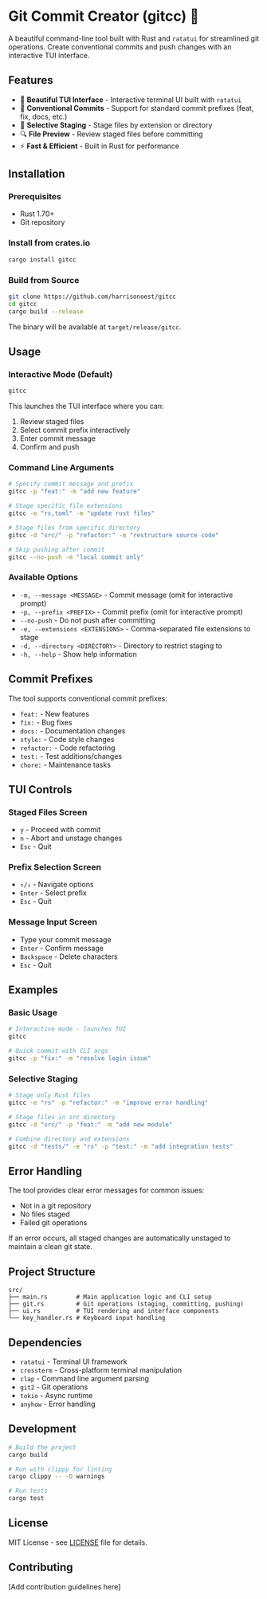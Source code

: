 # Git Commit Creator (gitcc) 🚀

A beautiful command-line tool built with Rust and `ratatui` for streamlined git operations. Create conventional commits and push changes with an interactive TUI interface.

## Features

- 🎨 **Beautiful TUI Interface** - Interactive terminal UI built with `ratatui`
- 📝 **Conventional Commits** - Support for standard commit prefixes (feat, fix, docs, etc.)
- 🎯 **Selective Staging** - Stage files by extension or directory
- 🔍 **File Preview** - Review staged files before committing
- ⚡ **Fast & Efficient** - Built in Rust for performance

## Installation

### Prerequisites

- Rust 1.70+ 
- Git repository

### Install from crates.io

```bash
cargo install gitcc
```

### Build from Source

```bash
git clone https://github.com/harrisonoest/gitcc
cd gitcc
cargo build --release
```

The binary will be available at `target/release/gitcc`.

## Usage

### Interactive Mode (Default)

```bash
gitcc
```

This launches the TUI interface where you can:
1. Review staged files
2. Select commit prefix interactively
3. Enter commit message
4. Confirm and push

### Command Line Arguments

```bash
# Specify commit message and prefix
gitcc -p "feat:" -m "add new feature"

# Stage specific file extensions
gitcc -e "rs,toml" -m "update rust files"

# Stage files from specific directory
gitcc -d "src/" -p "refactor:" -m "restructure source code"

# Skip pushing after commit
gitcc --no-push -m "local commit only"
```

### Available Options

- `-m, --message <MESSAGE>` - Commit message (omit for interactive prompt)
- `-p, --prefix <PREFIX>` - Commit prefix (omit for interactive prompt)
- `--no-push` - Do not push after committing
- `-e, --extensions <EXTENSIONS>` - Comma-separated file extensions to stage
- `-d, --directory <DIRECTORY>` - Directory to restrict staging to
- `-h, --help` - Show help information

## Commit Prefixes

The tool supports conventional commit prefixes:

- `feat:` - New features
- `fix:` - Bug fixes  
- `docs:` - Documentation changes
- `style:` - Code style changes
- `refactor:` - Code refactoring
- `test:` - Test additions/changes
- `chore:` - Maintenance tasks

## TUI Controls

### Staged Files Screen
- `y` - Proceed with commit
- `n` - Abort and unstage changes
- `Esc` - Quit

### Prefix Selection Screen  
- `↑/↓` - Navigate options
- `Enter` - Select prefix
- `Esc` - Quit

### Message Input Screen
- Type your commit message
- `Enter` - Confirm message
- `Backspace` - Delete characters
- `Esc` - Quit

## Examples

### Basic Usage
```bash
# Interactive mode - launches TUI
gitcc

# Quick commit with CLI args
gitcc -p "fix:" -m "resolve login issue"
```

### Selective Staging
```bash
# Stage only Rust files
gitcc -e "rs" -p "refactor:" -m "improve error handling"

# Stage files in src directory
gitcc -d "src/" -p "feat:" -m "add new module"

# Combine directory and extensions
gitcc -d "tests/" -e "rs" -p "test:" -m "add integration tests"
```

## Error Handling

The tool provides clear error messages for common issues:
- Not in a git repository
- No files staged
- Failed git operations

If an error occurs, all staged changes are automatically unstaged to maintain a clean git state.

## Project Structure

```
src/
├── main.rs        # Main application logic and CLI setup
├── git.rs         # Git operations (staging, committing, pushing)
├── ui.rs          # TUI rendering and interface components
└── key_handler.rs # Keyboard input handling
```

## Dependencies

- `ratatui` - Terminal UI framework
- `crossterm` - Cross-platform terminal manipulation
- `clap` - Command line argument parsing
- `git2` - Git operations
- `tokio` - Async runtime
- `anyhow` - Error handling

## Development

```bash
# Build the project
cargo build

# Run with clippy for linting
cargo clippy -- -D warnings

# Run tests
cargo test
```

## License

MIT License - see [LICENSE](LICENSE) file for details.

## Contributing

[Add contribution guidelines here]
